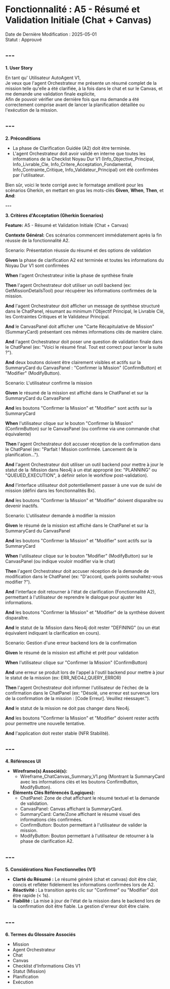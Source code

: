 # **Fonctionnalité : A5 \- Résumé et Validation Initiale (Chat \+ Canvas)**

Date de Dernière Modification : 2025-05-01  
Statut : Approuvé

## **\---**

**1\. User Story**

En tant qu' Utilisateur AutoAgent V1,  
Je veux que l'agent Orchestrateur me présente un résumé complet de la mission telle qu'elle a été clarifiée, à la fois dans le chat et sur le Canvas, et me demande une validation finale explicite,  
Afin de pouvoir vérifier une dernière fois que ma demande a été correctement comprise avant de lancer la planification détaillée ou l'exécution de la mission.

## **\---**

**2\. Préconditions**

* La phase de Clarification Guidée (A2) doit être terminée.  
* L'agent Orchestrateur doit avoir validé en interne que toutes les informations de la Checklist Noyau Dur V1 (Info\_Objective\_Principal, Info\_Livrable\_Cle, Info\_Critere\_Acceptation\_Fondamental, Info\_Contrainte\_Critique, Info\_Validateur\_Principal) ont été confirmées par l'utilisateur.

Bien sûr, voici le texte corrigé avec le formatage amélioré pour les scénarios Gherkin, en mettant en gras les mots-clés **Given**, **When**, **Then**, et **And**:

**\---**

**3\. Critères d'Acceptation (Gherkin Scenarios)**

**Feature:** A5 \- Résumé et Validation Initiale (Chat \+ Canvas)

**Contexte Général:** Ces scénarios commencent immédiatement après la fin réussie de la fonctionnalité A2.

Scenario: Présentation réussie du résumé et des options de validation

**Given** la phase de clarification A2 est terminée et toutes les informations du Noyau Dur V1 sont confirmées

**When** l'agent Orchestrateur initie la phase de synthèse finale

**Then** l'agent Orchestrateur doit utiliser un outil backend (ex: GetMissionDetailsTool) pour récupérer les informations confirmées de la mission.

**And** l'agent Orchestrateur doit afficher un message de synthèse structuré dans le ChatPanel, résumant au minimum l'Objectif Principal, le Livrable Clé, les Contraintes Critiques et le Validateur Principal.

**And** le CanvasPanel doit afficher une "Carte Récapitulative de Mission" (SummaryCard) présentant ces mêmes informations clés de manière claire.

**And** l'agent Orchestrateur doit poser une question de validation finale dans le ChatPanel (ex: "Voici le résumé final. Tout est correct pour lancer la suite ?").

**And** deux boutons doivent être clairement visibles et actifs sur la SummaryCard du CanvasPanel : "Confirmer la Mission" (ConfirmButton) et "Modifier" (ModifyButton).

Scenario: L'utilisateur confirme la mission

**Given** le résumé de la mission est affiché dans le ChatPanel et sur la SummaryCard du CanvasPanel

**And** les boutons "Confirmer la Mission" et "Modifier" sont actifs sur la SummaryCard

**When** l'utilisateur clique sur le bouton "Confirmer la Mission" (ConfirmButton) sur le CanvasPanel (ou confirme via une commande chat équivalente)

**Then** l'agent Orchestrateur doit accuser réception de la confirmation dans le ChatPanel (ex: "Parfait \! Mission confirmée. Lancement de la planification...").

**And** l'agent Orchestrateur doit utiliser un outil backend pour mettre à jour le statut de la :Mission dans Neo4j à un état approprié (ex: "PLANNING" ou "QUEUED\_EXECUTION", à définir selon le workflow post-validation).

**And** l'interface utilisateur doit potentiellement passer à une vue de suivi de mission (défini dans les fonctionnalités Bx).

**And** les boutons "Confirmer la Mission" et "Modifier" doivent disparaître ou devenir inactifs.

Scenario: L'utilisateur demande à modifier la mission

**Given** le résumé de la mission est affiché dans le ChatPanel et sur la SummaryCard du CanvasPanel

**And** les boutons "Confirmer la Mission" et "Modifier" sont actifs sur la SummaryCard

**When** l'utilisateur clique sur le bouton "Modifier" (ModifyButton) sur le CanvasPanel (ou indique vouloir modifier via le chat)

**Then** l'agent Orchestrateur doit accuser réception de la demande de modification dans le ChatPanel (ex: "D'accord, quels points souhaitez-vous modifier ?").

**And** l'interface doit retourner à l'état de clarification (Fonctionnalité A2), permettant à l'utilisateur de reprendre le dialogue pour ajuster les informations.

**And** les boutons "Confirmer la Mission" et "Modifier" de la synthèse doivent disparaître.

**And** le statut de la :Mission dans Neo4j doit rester "DEFINING" (ou un état équivalent indiquant la clarification en cours).

Scenario: Gestion d'une erreur backend lors de la confirmation

**Given** le résumé de la mission est affiché et prêt pour validation

**When** l'utilisateur clique sur "Confirmer la Mission" (ConfirmButton)

**And** une erreur se produit lors de l'appel à l'outil backend pour mettre à jour le statut de la mission (ex: ERR\_NEO4J\_QUERY\_ERROR)

**Then** l'agent Orchestrateur doit informer l'utilisateur de l'échec de la confirmation dans le ChatPanel (ex: "Désolé, une erreur est survenue lors de la confirmation de la mission : \[Code Erreur\]. Veuillez réessayer.").

**And** le statut de la mission ne doit pas changer dans Neo4j.

**And** les boutons "Confirmer la Mission" et "Modifier" doivent rester actifs pour permettre une nouvelle tentative.

**And** l'application doit rester stable (NFR Stabilité).

## **\---**

**4\. Références UI**

* **Wireframe(s) Associé(s):**  
  * Wireframe\_ChatCanvas\_Summary\_V1.png (Montrant la SummaryCard avec les informations clés et les boutons ConfirmButton, ModifyButton).  
* **Éléments Clés Référencés (Logiques):**  
  * ChatPanel: Zone de chat affichant le résumé textuel et la demande de validation.  
  * CanvasPanel: Canvas affichant la SummaryCard.  
  * SummaryCard: Carte/Zone affichant le résumé visuel des informations clés confirmées.  
  * ConfirmButton: Bouton permettant à l'utilisateur de valider la mission.  
  * ModifyButton: Bouton permettant à l'utilisateur de retourner à la phase de clarification A2.

## **\---**

**5\. Considérations Non Fonctionnelles (V1)**

* **Clarté du Résumé :** Le résumé généré (chat et canvas) doit être clair, concis et refléter fidèlement les informations confirmées lors de A2.  
* **Réactivité :** La transition après clic sur "Confirmer" ou "Modifier" doit être rapide (\< 1s).  
* **Fiabilité :** La mise à jour de l'état de la mission dans le backend lors de la confirmation doit être fiable. La gestion d'erreur doit être claire.

## **\---**

**6\. Termes du Glossaire Associés**

* Mission  
* Agent Orchestrateur  
* Chat  
* Canvas  
* Checklist d'Informations Clés V1  
* Statut (Mission)  
* Planification  
* Exécution